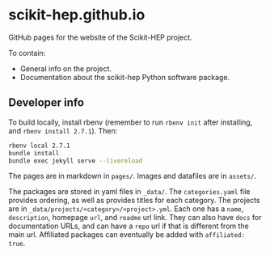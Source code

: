 # scikit-hep.github.io

GitHub pages for the website of the Scikit-HEP project.

To contain:

- General info on the project.
- Documentation about the scikit-hep Python software package.

## Developer info

To build locally, install rbenv (remember to run `rbenv init` after installing, and `rbenv install 2.7.1`). Then:

```bash
rbenv local 2.7.1
bundle install
bundle exec jekyll serve --livereload
```

The pages are in markdown in `pages/`. Images and datafiles are in `assets/`.

The packages are stored in yaml files in `_data/`. The `categories.yaml` file provides ordering, as well as provides titles for each category. The projects are in `_data/projects/<category>/<project>.yml`. Each one has a `name`, `description`, homepage `url`, and `readme` url link. They can also have `docs` for documentation URLs, and can have a `repo` url if that is different from the main url. Affiliated packages can eventually be added with `affiliated: true`.
